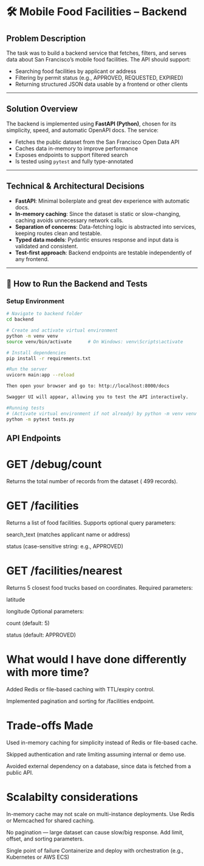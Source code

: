 # 🛠️ Mobile Food Facilities – Backend

## Problem Description

The task was to build a backend service that fetches, filters, and serves data about San Francisco’s mobile food facilities. The API should support:

- Searching food facilities by applicant or address
- Filtering by permit status (e.g., APPROVED, REQUESTED, EXPIRED)
- Returning structured JSON data usable by a frontend or other clients

---

## Solution Overview

The backend is implemented using **FastAPI (Python)**, chosen for its simplicity, speed, and automatic OpenAPI docs. The service:

- Fetches the public dataset from the San Francisco Open Data API
- Caches data in-memory to improve performance
- Exposes endpoints to support filtered search
- Is tested using `pytest` and fully type-annotated

---

## Technical & Architectural Decisions

- **FastAPI**: Minimal boilerplate and great dev experience with automatic docs.
- **In-memory caching**: Since the dataset is static or slow-changing, caching avoids unnecessary network calls.
- **Separation of concerns**: Data-fetching logic is abstracted into services, keeping routes clean and testable.
- **Typed data models**: Pydantic ensures response and input data is validated and consistent.
- **Test-first approach**: Backend endpoints are testable independently of any frontend.

---

## 🚀 How to Run the Backend and Tests

### Setup Environment

```bash
# Navigate to backend folder
cd backend

# Create and activate virtual environment
python -m venv venv
source venv/bin/activate      # On Windows: venv\Scripts\activate

# Install dependencies
pip install -r requirements.txt

#Run the server
uvicorn main:app --reload

Then open your browser and go to: http://localhost:8000/docs

Swagger UI will appear, allowing you to test the API interactively.

#Running tests
# (Activate virtual environment if not already) by python -m venv venv
python -m pytest tests.py

```

## API Endpoints

# GET /debug/count

Returns the total number of records from the dataset ( 499 records).

# GET /facilities

Returns a list of food facilities. Supports optional query parameters:

search_text (matches applicant name or address)

status (case-sensitive string: e.g., APPROVED)

# GET /facilities/nearest

Returns 5 closest food trucks based on coordinates.
Required parameters:

latitude

longitude
Optional parameters:

count (default: 5)

status (default: APPROVED)

# What would I have done differently with more time?

Added Redis or file-based caching with TTL/expiry control.

Implemented pagination and sorting for /facilities endpoint.

# Trade-offs Made

Used in-memory caching for simplicity instead of Redis or file-based cache.

Skipped authentication and rate limiting assuming internal or demo use.

Avoided external dependency on a database, since data is fetched from a public API.

# Scalabilty considerations

In-memory cache may not scale on multi-instance deployments. Use Redis or Memcached for shared caching.

No pagination — large dataset can cause slow/big response. Add limit, offset, and sorting parameters.

Single point of failure Containerize and deploy with orchestration (e.g., Kubernetes or AWS ECS)
